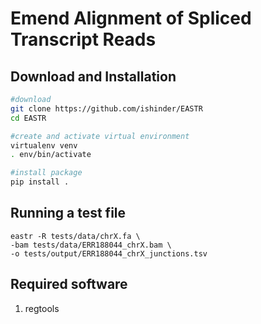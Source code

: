 # Emend Alignment of Spliced Transcript Reads

## <a name="installation"></a>Download and Installation
```sh
#download
git clone https://github.com/ishinder/EASTR
cd EASTR

#create and activate virtual environment
virtualenv venv
. env/bin/activate

#install package
pip install .
```
## <a name="testing"></a>Running a test file
```
eastr -R tests/data/chrX.fa \
-bam tests/data/ERR188044_chrX.bam \
-o tests/output/ERR188044_chrX_junctions.tsv 
```

## <a name="requirements"></a> Required software
1. regtools